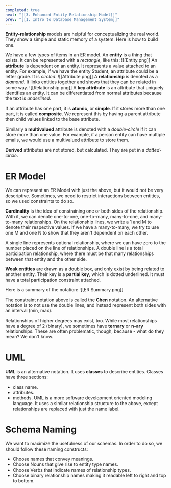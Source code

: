 ```yaml
---
completed: true
next: "[[3. Enhanced Entity Relationship Model]]"
prev: "[[1. Intro to Database Management System]]"
---
```

**Entity-relationship** models are helpful for conceptualizing the real world. They show a simple and static memory of a system. Here is how to build one.

We have a few types of items in an ER model. An **entity** is a thing that exists. It can be represented with a *rectangle*, like this: 
![[Entity.png]]
An **attribute** is dependent on an entity. It represents a value attached to an entity. For example, if we have the entity Student, an attribute could be a letter grade. It is *circled*. 
![[Attribute.png]]
A **relationship** is denoted as a *diamond*. It links entities together and shows that they can be related in some way. 
![[Relationship.png]]
A **key attribute** is an attribute that uniquely identifies an entity. It can be differentiated from normal attributes because the text is *underlined*. 

If an attribute has one part, it is **atomic**, or **simple**. If it stores more than one part, it is called **composite**. We represent this by having a parent attribute then child values linked to the base attribute. 

Similarly a **multivalued** attribute is denoted with a *double-circle* if it can store more than one value. For example, if a person entity can have multiple emails, we would use a multivalued attribute to store them. 

**Derived** attributes are not stored, but calculated. They are put in a *dotted-circle*. 

# ER Model
We can represent an ER Model with just the above, but it would not be very descriptive. Sometimes, we need to restrict interactions between entities, so we used constraints to do so. 

**Cardinality** is the idea of constraining one or both sides of the relationship. With it, we can denote one-to-one, one-to-many, many-to-one, and many-to-many relationships. On the relationship lines, we write a 1 and M to denote their respective values. If we have a many-to-many, we try to use one M and one N to show that they aren't dependent on each other. 

A single line represents optional relationship, where we can have zero to the number placed on the line of relationships. A double line is a total participation relationship, where there must be that many relationships between that entity and the other side. 

**Weak entities** are drawn as a double box, and only exist by being related to another entity. Their key is a **partial key**, which is dotted underlined. It must have a total participation constraint attached. 

Here is a summary of the notation: 
![[ER Summary.png]]

The constraint notation above is called the **Chen** notation. An alternative notation is to not use the double lines, and instead represent both sides with an interval (min, max). 

Relationships of higher degrees may exist, too. While most relationships have a degree of 2 (binary), we sometimes have **ternary** or **n-ary** relationships. These are often problematic, though, because - what do they mean? We don't know. 

# UML
**UML** is an alternative notation. It uses **classes** to describe entities. Classes have three sections:
- class name. 
- attributes. 
- methods. 
UML is a more software development oriented modeling language. It uses a similar relationship structure to the above, except relationships are replaced with just the name label. 

# Schema Naming
We want to maximize the usefulness of our schemas. In order to do so, we should follow these naming constructs:
- Choose names that convey meanings. 
- Choose Nouns that give rise to entity type names. 
- Choose Verbs that indicate names of relationship types. 
- Choose binary relationship names making it readable left to right and top to bottom. 